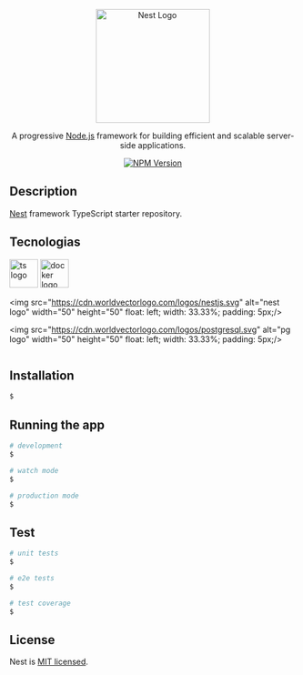<p align="center">
  <a href="http://nestjs.com/" target="blank"><img src="https://nestjs.com/img/logo-small.svg" width="200" alt="Nest Logo" /></a>
</p>

[circleci-image]: https://img.shields.io/circleci/build/github/nestjs/nest/master?token=abc123def456
[circleci-url]: https://circleci.com/gh/nestjs/nest

  <p align="center">A progressive <a href="http://nodejs.org" target="_blank">Node.js</a> framework for building efficient and scalable server-side applications.</p>
    <p align="center">
<a href="https://www.npmjs.com/~nestjscore" target="_blank"><img src="https://img.shields.io/npm/v/@nestjs/core.svg" alt="NPM Version" /></a>

</p>
  <!--[![Backers on Open Collective](https://opencollective.com/nest/backers/badge.svg)](https://opencollective.com/nest#backer)
  [![Sponsors on Open Collective](https://opencollective.com/nest/sponsors/badge.svg)](https://opencollective.com/nest#sponsor)-->

## Description

[Nest](https://github.com/nestjs/nest) framework TypeScript starter repository.

## Tecnologias
<div class="row">
  <div class="column">
  <img src="https://cdn.worldvectorlogo.com/logos/typescript.svg" alt="ts logo" width="50" height="50"  float: left;
  width: 33.33%;
  padding: 5px;/> 
   <img src="https://cdn.worldvectorlogo.com/logos/docker.svg" alt="docker logo" width="50" height="50"  float: left;
  width: 33.33%;
  padding: 5px;/> 

   <img src="https://cdn.worldvectorlogo.com/logos/nestjs.svg" alt="nest logo" width="50" height="50"  float: left;
  width: 33.33%;
  padding: 5px;/> 

   <img src="https://cdn.worldvectorlogo.com/logos/postgresql.svg" alt="pg logo" width="50" height="50"  float: left;
  width: 33.33%;
  padding: 5px;/> 
  </div>




## Installation

```bash
$ 
```

## Running the app

```bash
# development
$ 

# watch mode
$

# production mode
$ 
```

## Test

```bash
# unit tests
$ 

# e2e tests
$ 

# test coverage
$ 
```



## License

Nest is [MIT licensed](LICENSE).
